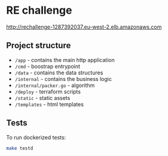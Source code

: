 # RE challenge

http://rechallenge-1287392037.eu-west-2.elb.amazonaws.com


## Project structure

- `/app` - contains the main http application
- `/cmd` - boostrap entrypoint
- `/data` - contains the data structures
- `/internal` - contains the business logic
- `/internal/packer.go` - algorithm
- `/deploy` - terraform scripts
- `/static` - static assets
- `/templates` - html templates

## Tests

To run dockerized tests:
```bash
make testd
```